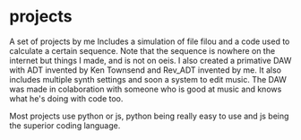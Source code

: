 # projects
A set of projects by me
Includes a simulation of file filou and a code used to calculate a certain sequence.
Note that the sequence is nowhere on the internet but things I made, and is not on oeis.
I also created a primative DAW with ADT invented by Ken Townsend and Rev_ADT invented by me. It also includes multiple synth settings and soon a system to edit music. The DAW was made in colaboration with someone who is good at music and knows what he's doing with code too.

Most projects use python or js, python being really easy to use and js being the superior coding language.
